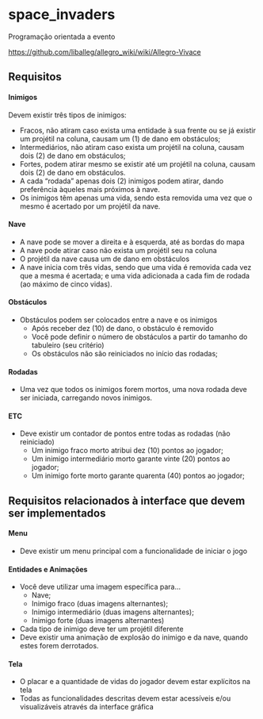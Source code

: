 # space_invaders

Programação orientada a evento  

https://github.com/liballeg/allegro_wiki/wiki/Allegro-Vivace

## Requisitos

#### Inimigos
Devem existir três tipos de inimigos:
- Fracos, não atiram caso exista uma entidade à sua frente ou se já existir um
projétil na coluna, causam um (1) de dano em obstáculos;
- Intermediários, não atiram caso exista um projétil na coluna, causam dois (2)
de dano em obstáculos;
- Fortes, podem atirar mesmo se existir até um projétil na coluna, causam dois
(2) de dano em obstáculos.
- A cada “rodada” apenas dois (2) inimigos podem atirar, dando preferência àqueles
mais próximos à nave.
- Os inimigos têm apenas uma vida, sendo esta removida uma vez que o mesmo é
acertado por um projétil da nave.

#### Nave
- A nave pode se mover a direita e à esquerda, até as bordas do mapa
- A nave pode atirar caso não exista um projétil seu na coluna
- O projétil da nave causa um de dano em obstáculos
- A nave inicia com três vidas, sendo que uma vida é removida cada vez que a mesma é acertada; e uma vida adicionada a cada fim de rodada (ao máximo de cinco vidas).

#### Obstáculos
- Obstáculos podem ser colocados entre a nave e os inimigos
    - Após receber dez (10) de dano, o obstáculo é removido
    - Você pode definir o número de obstáculos a partir do tamanho do tabuleiro (seu critério)
    - Os obstáculos não são reiniciados no início das rodadas;

#### Rodadas
- Uma vez que todos os inimigos forem mortos, uma nova rodada deve ser iniciada, carregando novos inimigos.

#### ETC
- Deve existir um contador de pontos entre todas as rodadas (não reiniciado)
    - Um inimigo fraco morto atribui dez (10) pontos ao jogador;
    - Um inimigo intermediário morto garante vinte (20) pontos ao jogador;
    - Um inimigo forte morto garante quarenta (40) pontos ao jogador;
    

## Requisitos relacionados à interface que devem ser implementados

#### Menu
- Deve existir um menu principal com a funcionalidade de iniciar o jogo

#### Entidades e Animações
- Você deve utilizar uma imagem específica para...
    - Nave;
    - Inimigo fraco (duas imagens alternantes);
    - Inimigo intermediário (duas imagens alternantes);
    - Inimigo forte (duas imagens alternantes)
- Cada tipo de inimigo deve ter um projétil diferente
- Deve existir uma animação de explosão do inimigo e da nave, quando estes forem derrotados.

#### Tela
- O placar e a quantidade de vidas do jogador devem estar explícitos na tela
- Todas as funcionalidades descritas devem estar acessíveis e/ou visualizáveis através da interface gráfica
